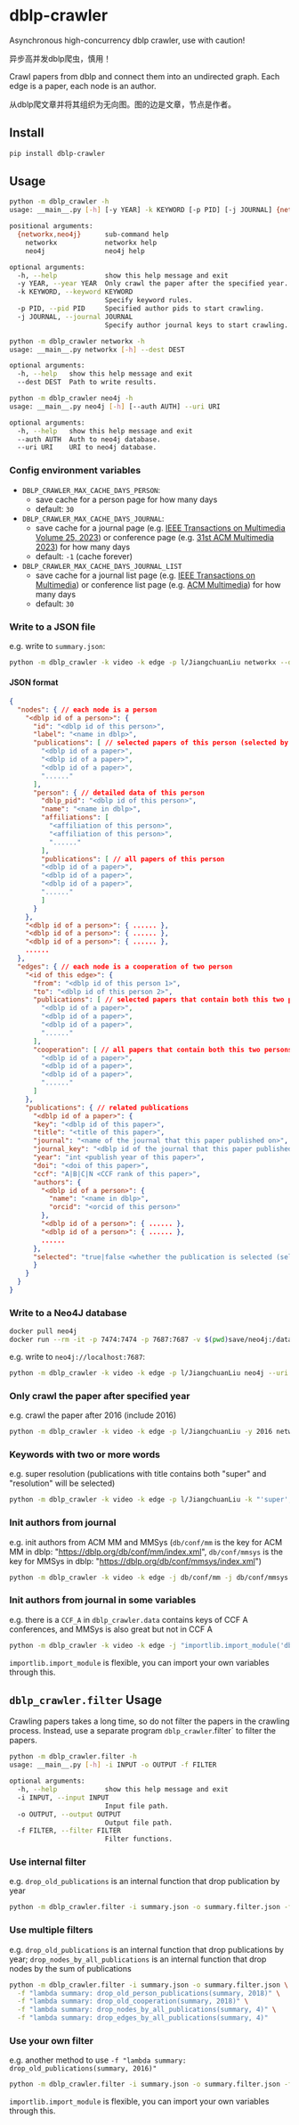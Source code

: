 # dblp-crawler

Asynchronous high-concurrency dblp crawler, use with caution!

异步高并发dblp爬虫，慎用！

Crawl papers from dblp and connect them into an undirected graph. Each edge is a paper, each node is an author.

从dblp爬文章并将其组织为无向图。图的边是文章，节点是作者。

## Install

```sh
pip install dblp-crawler
```

## Usage

```sh
python -m dblp_crawler -h
usage: __main__.py [-h] [-y YEAR] -k KEYWORD [-p PID] [-j JOURNAL] {networkx,neo4j} ...

positional arguments:
  {networkx,neo4j}      sub-command help
    networkx            networkx help
    neo4j               neo4j help

optional arguments:
  -h, --help            show this help message and exit
  -y YEAR, --year YEAR  Only crawl the paper after the specified year.
  -k KEYWORD, --keyword KEYWORD
                        Specify keyword rules.
  -p PID, --pid PID     Specified author pids to start crawling.
  -j JOURNAL, --journal JOURNAL
                        Specify author journal keys to start crawling.
```

```sh
python -m dblp_crawler networkx -h
usage: __main__.py networkx [-h] --dest DEST

optional arguments:
  -h, --help   show this help message and exit
  --dest DEST  Path to write results.
```

```sh
python -m dblp_crawler neo4j -h   
usage: __main__.py neo4j [-h] [--auth AUTH] --uri URI

optional arguments:
  -h, --help   show this help message and exit
  --auth AUTH  Auth to neo4j database.
  --uri URI    URI to neo4j database.
```

### Config environment variables

* `DBLP_CRAWLER_MAX_CACHE_DAYS_PERSON`: 
  * save cache for a person page for how many days
  * default: `30`
* `DBLP_CRAWLER_MAX_CACHE_DAYS_JOURNAL`: 
  * save cache for a journal page (e.g. [IEEE Transactions on Multimedia Volume 25, 2023](https://dblp.org/db/journals/tmm/tmm25.xml)) or conference page (e.g. [31st ACM Multimedia 2023](https://dblp.org/db/conf/mm/mm2023.xml)) for how many days
  * default: `-1` (cache forever)
* `DBLP_CRAWLER_MAX_CACHE_DAYS_JOURNAL_LIST`
  * save cache for a journal list page (e.g. [IEEE Transactions on Multimedia](https://dblp.org/db/journals/tmm/index.xml)) or conference list page (e.g. [ACM Multimedia](https://dblp.org/db/conf/mm/index.xml)) for how many days
  * default: `30`

### Write to a JSON file

e.g. write to `summary.json`:

```sh
python -m dblp_crawler -k video -k edge -p l/JiangchuanLiu networkx --dest summary.json
```

#### JSON format

```json
{
  "nodes": { // each node is a person
    "<dblp id of a person>": {
      "id": "<dblp id of this person>",
      "label": "<name in dblp>",
      "publications": [ // selected papers of this person (selected by "-k" and "-y" args)
        "<dblp id of a paper>",
        "<dblp id of a paper>",
        "<dblp id of a paper>",
        "......"
      ],
      "person": { // detailed data of this person
        "dblp_pid": "<dblp id of this person>",
        "name": "<name in dblp>",
        "affiliations": [
          "<affiliation of this person>",
          "<affiliation of this person>",
          "......"
        ],
        "publications": [ // all papers of this person
        "<dblp id of a paper>",
        "<dblp id of a paper>",
        "<dblp id of a paper>",
        "......"
        ]
      }
    },
    "<dblp id of a person>": { ...... },
    "<dblp id of a person>": { ...... },
    "<dblp id of a person>": { ...... },
    ......
  },
  "edges": { // each node is a cooperation of two person
    "<id of this edge>": {
      "from": "<dblp id of this person 1>",
      "to": "<dblp id of this person 2>",
      "publications": [ // selected papers that contain both this two persons as authors (selected by "-k" and "-y" args)
        "<dblp id of a paper>",
        "<dblp id of a paper>",
        "<dblp id of a paper>",
        "......"
      ],
      "cooperation": [ // all papers that contain both this two persons as authors (selected by "-k" and "-y" args)
        "<dblp id of a paper>",
        "<dblp id of a paper>",
        "<dblp id of a paper>",
        "......"
      ]
    },
    "publications": { // related publications
      "<dblp id of a paper>": {
      "key": "<dblp id of this paper>",
      "title": "<title of this paper>",
      "journal": "<name of the journal that this paper published on>",
      "journal_key": "<dblp id of the journal that this paper published on>",
      "year": "int <publish year of this paper>",
      "doi": "<doi of this paper>",
      "ccf": "A|B|C|N <CCF rank of this paper>",
      "authors": {
        "<dblp id of a person>": {
          "name": "<name in dblp>",
          "orcid": "<orcid of this person>"
        },
        "<dblp id of a person>": { ...... },
        "<dblp id of a person>": { ...... },
        ......
      },
      "selected": "true|false <whether the publication is selected (selected by -k and -y args)>"
      }
    }
  }
}
```

### Write to a Neo4J database

```sh
docker pull neo4j
docker run --rm -it -p 7474:7474 -p 7687:7687 -v $(pwd)save/neo4j:/data -e NEO4J_AUTH=none neo4j
```

e.g. write to `neo4j://localhost:7687`:

```sh
python -m dblp_crawler -k video -k edge -p l/JiangchuanLiu neo4j --uri neo4j://localhost:7687
```

### Only crawl the paper after specified year

e.g. crawl the paper after 2016 (include 2016)

```sh
python -m dblp_crawler -k video -k edge -p l/JiangchuanLiu -y 2016 networkx --dest summary.json
```

### Keywords with two or more words

e.g. super resolution (publications with title contains both "super" and "resolution" will be selected)

```sh
python -m dblp_crawler -k video -k edge -p l/JiangchuanLiu -k "'super','resolution'" networkx --dest summary.json
```

### Init authors from journal

e.g. init authors from ACM MM and MMSys (`db/conf/mm` is the key for ACM MM in dblp: "https://dblp.org/db/conf/mm/index.xml", `db/conf/mmsys` is the key for MMSys in dblp: "https://dblp.org/db/conf/mmsys/index.xml")

```sh
python -m dblp_crawler -k video -k edge -j db/conf/mm -j db/conf/mmsys networkx --dest summary.json
```

### Init authors from journal in some variables

e.g. there is a `CCF_A` in `dblp_crawler.data` contains keys of CCF A conferences, and MMSys is also great but not in CCF A

```sh
python -m dblp_crawler -k video -k edge -j "importlib.import_module('dblp_crawler.data').CCF_A" -j db/conf/mmsys networkx --dest summary.json
```

`importlib.import_module` is flexible, you can import your own variables through this.

## `dblp_crawler.filter` Usage

Crawling papers takes a long time, so do not filter the papers in the crawling process. Instead, use a separate program `dblp_crawler`.filter` to filter the papers.

```sh
python -m dblp_crawler.filter -h                                                       
usage: __main__.py [-h] -i INPUT -o OUTPUT -f FILTER

optional arguments:
  -h, --help            show this help message and exit
  -i INPUT, --input INPUT
                        Input file path.
  -o OUTPUT, --output OUTPUT
                        Output file path.
  -f FILTER, --filter FILTER
                        Filter functions.
```

### Use internal filter

e.g. `drop_old_publications` is an internal function that drop publication by year

```sh
python -m dblp_crawler.filter -i summary.json -o summary.filter.json -f "lambda summary: drop_old_publications(summary, 2016)"
```

### Use multiple filters

e.g. `drop_old_publications` is an internal function that drop publications by year; `drop_nodes_by_all_publications` is an internal function that drop nodes by the sum of publications

```sh
python -m dblp_crawler.filter -i summary.json -o summary.filter.json \
  -f "lambda summary: drop_old_person_publications(summary, 2018)" \
  -f "lambda summary: drop_old_cooperation(summary, 2018)" \
  -f "lambda summary: drop_nodes_by_all_publications(summary, 4)" \
  -f "lambda summary: drop_edges_by_all_publications(summary, 4)"
```

### Use your own filter

e.g. another method to use `-f "lambda summary: drop_old_publications(summary, 2016)"`

```sh
python -m dblp_crawler.filter -i summary.json -o summary.filter.json -f "lambda summary: importlib.import_module('dblp_crawler.filter').drop_old_publications(summary, 2016)"
```

`importlib.import_module` is flexible, you can import your own variables through this.
